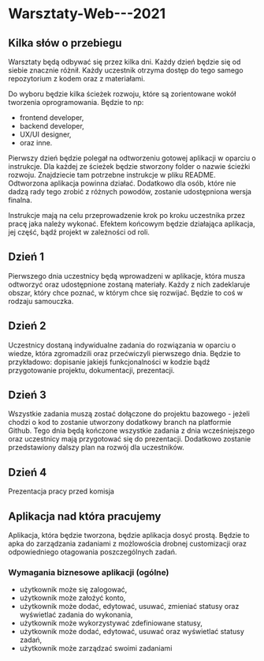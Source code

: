 # Warsztaty-Web---2021

## Kilka słów o przebiegu

Warsztaty będą odbywać się przez kilka dni. Każdy dzień będzie się od siebie znacznie różnił. Każdy uczestnik otrzyma dostęp do tego samego repozytorium z kodem oraz z materiałami.

Do wyboru będzie kilka ścieżek rozwoju, które są zorientowane wokół tworzenia oprogramowania. Będzie to np:
- frontend developer,
- backend developer,
- UX/UI designer,
- oraz inne.

Pierwszy dzień będzie polegał na odtworzeniu gotowej aplikacji w oparciu o instrukcje. Dla każdej ze ścieżek będzie stworzony folder o nazwie ścieżki rozwoju.
Znajdziecie tam potrzebne instrukcje w pliku README. Odtworzona aplikacja powinna działać. Dodatkowo dla osób, które nie dadzą rady tego zrobić z różnych powodów, zostanie udostępniona wersja finalna.

Instrukcje mają na celu przeprowadzenie krok po kroku uczestnika przez pracę jaka należy wykonać. Efektem końcowym będzie działająca aplikacja, jej część, bądź projekt w zależności od roli.

## Dzień 1

Pierwszego dnia uczestnicy będą wprowadzeni w aplikacje, która musza odtworzyć oraz udostępnione zostaną materiały. Każdy z nich zadeklaruje obszar, który chce poznać, w którym chce się rozwijać. Będzie to coś w rodzaju samouczka.

## Dzień 2

Uczestnicy dostaną indywidualne zadania do rozwiązania w oparciu o wiedze, która zgromadzili oraz przećwiczyli pierwszego dnia. Będzie to przykładowo: dopisanie jakiejś funkcjonalności w kodzie bądź przygotowanie projektu, dokumentacji, prezentacji.

## Dzień 3

Wszystkie zadania muszą zostać dołączone do projektu bazowego - jeżeli chodzi o kod to zostanie utworzony dodatkowy branch na platformie Github. Tego dnia będą kończone wszystkie zadania z dnia wcześniejszego oraz uczestnicy mają przygotować się do prezentacji. Dodatkowo zostanie przedstawiony dalszy plan na rozwój dla uczestników.

## Dzień 4 

Prezentacja pracy przed komisja

## Aplikacja nad która pracujemy

Aplikacja, która będzie tworzona, będzie aplikacja dosyć prostą. Będzie to apka do zarządzania zadaniami z możlowościa drobnej customizacji oraz odpowiedniego otagowania poszczególnych zadań.

### Wymagania biznesowe aplikacji (ogólne)

- użytkownik może się zalogować,
- użytkownik może założyć konto,
- użytkownik może dodać, edytować, usuwać, zmieniać statusy oraz wyświetlać zadania do wykonania,
- użytkownik może wykorzystywać zdefiniowane statusy,
- użytkownik może dodać, edytować, usuwać oraz wyświetlać statusy zadań,
- użytkownik może zarządzać swoimi zadaniami